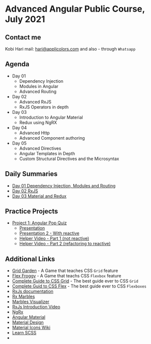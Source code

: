 # Advanced Angular Public Course, July 2021
## Contact me
Kobi Hari
mail: hari@applicolors.com
and also - through `Whatsapp`

## Agenda
* Day 01
    - Dependency Injection
    - Modules in Angular
    - Advanced Routing
* Day 02
    - Advanced RxJS
    - RxJS Operators in depth
* Day 03
    - Introduction to Angular Material
    - Redux using NgRX
* Day 04
    - Advanced Http
    - Advanced Component authoring
* Day 05
    - Advanced Directives
    - Angular Templates in Depth
    - Custom Structural Directives and the Microsyntax

## Daily Summaries
* [Day 01 Dependency Injection, Modules and Routing](https://github.com/kobi2294/Course-2107-Public/wiki/Day-01-DI-Modules-and-Routing)
* [Day 02 RxJS](https://github.com/kobi2294/Course-2107-Public/wiki/Day-02-Rxjs)
* [Day 03 Material and Redux](https://github.com/kobi2294/Course-2107-Public/wiki/Day-03-Material-and-Redux)

## Practice Projects
- [Project 1: Angular Pop Quiz](https://github.com/kobi2294/Course-2107-Public/wiki/Project-1---Pop-Quiz)
    * [Presentation](https://www.dropbox.com/s/rkhx8ge3lj5um6t/Description.pptx?dl=0)
    * [Presentation 2 - With reactive](https://www.dropbox.com/s/n9pawcvycxv03sx/Description.pptx?dl=0)
    * [Helper Video - Part 1 (not reactive)](https://www.dropbox.com/s/8ybqibl7geul9bm/Solution.mp4?dl=0)
    * [Helper Video - Part 2 (refactoring to reactive)](https://www.dropbox.com/s/eba2hohp9z7fzkh/Solution.mp4?dl=0)


## Additional Links
- [Grid Garden](https://cssgridgarden.com/) - A Game that teaches CSS `Grid` feature
- [Flex Froggy](https://flexboxfroggy.com/) - A Game that teachs CSS `Flexbox` feature
- [Complete Guide to CSS Grid](https://css-tricks.com/snippets/css/complete-guide-grid/) - The best guide ever to CSS `Grid`
- [Complete Guid to CSS Flex](https://css-tricks.com/snippets/css/a-guide-to-flexbox/) - The best guide ever to CSS `Flexboxes`
- [RxJs documentation](https://rxjs.dev/)
- [Rx Marbles](https://rxmarbles.com/)
- [Marbles Visualizer](https://rxviz.com/)
- [RxJs Introduction Video](https://www.dropbox.com/s/05vsshf61oh5p1y/Reactive%20X.mp4?dl=0)
- [NgRx](https://ngrx.io/)
- [Angular Material](https://material.angular.io/)
- [Material Design](https://material.io/design)
- [Material Icons Wiki](https://www.angularjswiki.com/angular/angular-material-icons-list-mat-icon-list/)
- [Learn SCSS](https://sass-lang.com/guide)
- 
